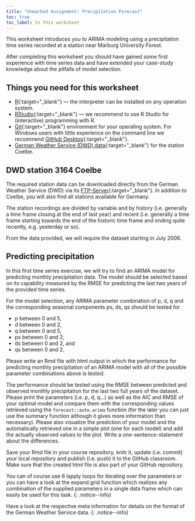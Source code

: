 ```yaml
---
title: "Unmarked Assignment: Precipitation Forecast"
toc: true
toc_label: In this worksheet
---
```


This worksheet introduces you to ARIMA modeling using a precipitation time series recorded at a station near Marburg University Forest.

After completing this worksheet you should have gained some first experience with time series data and have extended your case-study knowledge about the pitfalls of model selection.

## Things you need for this worksheet
  * [R](https://cran.r-project.org/){:target="_blank"} — the interpreter can be installed on any operation system.
  * [RStudio](https://www.rstudio.com/){:target="_blank"} — we recommend to use R Studio for (interactive) programming with R.
  * [Git](https://git-scm.com/downloads){:target="_blank"} environment for your operating system. For Windows users with little experience on the command line we recommend [GitHub Desktop](https://desktop.github.com/){:target="_blank"}.
  * [German Weather Service (DWD) data](ftp://opendata.dwd.de/climate_environment/CDC/observations_germany){:target="_blank"} for the station Coelbe.


## DWD station 3164 Coelbe
The required station data can be downloaded directly from the German Weather Service (DWD) via its [FTP-Server](ftp://opendata.dwd.de/climate_environment/CDC/observations_germany/climate/hourly/){:target="_blank"}. 
In addition to Coelbe, you will also find all stations available for Germany.

The station recordings are divided by variable and by history (i.e. generally a time frame closing at the end of last year) and recent (i.e. generally a time frame starting towards the end of the historic time frame and ending quite recently, e.g. yesterday or so).

From the data provided, we will require the dataset starting in July 2006. 


## Predicting precipitation
In this first time series exercise, we will try to find an ARIMA model for predicting monthly precipitation data. 
The model should be selected based on its capability measured by the RMSE for predicting the last two years of the provided time series.

For the model selection, any ARIMA parameter combination of p, d, q and the corresponding seasonal components ps, ds, qs should be tested for

* p between 0 and 5,
* d between 0 and 2,
* q between 0 and 5,
* ps between 0 and 2,
* ds between 0 and 2, and
* qs between 0 and 2.


Please write an Rmd file with html output in which the performance for predicting monthly precipitation of an ARIMA model with all of the possible parameter combinations above is tested. 

The performance should be tested using the RMSE between predicted and observed monthly precipitation for the last two full years of the dataset. 
Please print the parameters (i.e. p, d, q...) as well as the AIC and RMSE of your optimal model and compare them with the corresponding values retrieved using the ``forecast::auto.arima`` function (for the later you can just use the summary function although it gives more information than necessary). Please also visualize the prediction of your model and the automatically retrieved one in a simple plot (one for each model) and add the actually observed values to the plot. Write a one-sentence-statement about the differences.

Save your Rmd file in your course repository, knitr it, update (i.e. commit) your local repository and publish (i.e. push) it to the GitHub classroom. Make sure that the created html file is also part of your GitHub repository.

You can of course use 6 lapply loops for iterating over the parameters or you can have a look at the expand.grid function which realizes any combination of the supplied parameters in a single data frame which can easily be used for this task.
{: .notice--info}

Have a look at the respective meta information for details on the format of the German Weather Service data.
{: .notice--info}





